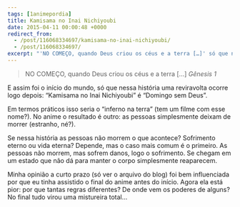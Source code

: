 ```yaml
---
tags: [1animepordia]
title: Kamisama no Inai Nichiyoubi
date: 2015-04-11 00:00:48 +0000
redirect_from:
  - /post/116068334697/kamisama-no-inai-nichiyoubi/
  - /post/116068334697/
excerpt: "'NO COMEÇO, quando Deus criou os céus e a terra […]' só que nessa história uma reviravolta ocorre..."
---
```


> NO COMEÇO, quando Deus criou os céus e a terra \[…\]
> *Gênesis 1*

E assim foi o início do mundo, só que nessa história uma reviravolta
ocorre logo depois: “Kamisama no Inai Nichiyoubi” é “Domingo sem
Deus”.

Em termos práticos isso seria o “inferno na terra” (tem um filme com
esse nome?). No anime o resultado é outro: as pessoas simplesmente
deixam de morrer (estranho, né?).

Se nessa história as pessoas não morrem o que acontece? Sofrimento
eterno ou vida eterna? Depende, mas o caso mais comum é o primeiro. As
pessoas não morrem, mas sofrem danos, logo o sofrimento. Se chegam em um
estado que não dá para manter o corpo simplesmente reaparecem.

Minha opinião a curto prazo (só ver o arquivo do blog) foi bem
influenciada por que eu tinha assistido o final do anime antes do
início. Agora ela está pior: por que tantas regras diferentes? De onde
vem os poderes de alguns? No final tudo virou uma mistureira total…


